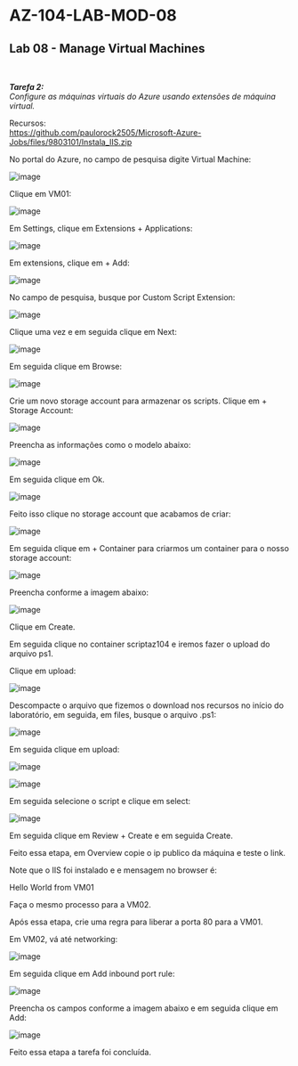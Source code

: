 # AZ-104-LAB-MOD-08

 <h2>Lab 08 - Manage Virtual Machines</h2> <br>

 ***Tarefa 2:***  
    *Configure as máquinas virtuais do Azure usando extensões de máquina virtual.*

Recursos:<br>
https://github.com/paulorock2505/Microsoft-Azure-Jobs/files/9803101/Instala_IIS.zip

No portal do Azure, no campo de pesquisa digite Virtual Machine: 

![image](https://user-images.githubusercontent.com/107069287/196232151-940a8f03-cf5b-447d-81d1-d2fbbe1fc3ad.png)

Clique em VM01: 

![image](https://user-images.githubusercontent.com/107069287/196232255-1e0be1ec-5f45-4204-aab0-03e8f4399fd9.png)

Em Settings, clique em Extensions + Applications: 

![image](https://user-images.githubusercontent.com/107069287/196232519-955b9840-2820-4786-a841-9e7050021050.png)

Em extensions, clique em + Add: 

![image](https://user-images.githubusercontent.com/107069287/196232619-4cd60c84-c509-4501-af7e-757cec59270a.png)

No campo de pesquisa, busque por Custom Script Extension: 

![image](https://user-images.githubusercontent.com/107069287/196234258-dc6f48d4-59c4-4936-b8d1-59212bdedca4.png)

Clique uma vez e em seguida clique em Next: 

![image](https://user-images.githubusercontent.com/107069287/196234417-682f367a-efd1-4287-9a40-8f44d6e4caa8.png)

Em seguida clique em Browse: 

![image](https://user-images.githubusercontent.com/107069287/196234944-ba01a8da-7ebb-4eb3-bb5e-0a89721f19f8.png)

Crie um novo storage account para armazenar os scripts. Clique em + Storage Account: 

![image](https://user-images.githubusercontent.com/107069287/196235181-e6629749-0f28-4c40-a25e-35da2c57dc39.png)

Preencha as informações como o modelo abaixo: 

![image](https://user-images.githubusercontent.com/107069287/196235400-c3c7b061-11e5-49ae-8688-4d1332609b31.png)

Em seguida clique em Ok. 

![image](https://user-images.githubusercontent.com/107069287/196235549-0d529385-4393-4c80-b456-412a6f0dc6fd.png)

Feito isso clique no storage account que acabamos de criar: 

![image](https://user-images.githubusercontent.com/107069287/196236006-fbd95e00-efc8-48e8-88a8-13916c1d7fcc.png)

Em seguida clique em + Container para criarmos um container para o nosso storage account: 

![image](https://user-images.githubusercontent.com/107069287/196236161-088d69f3-7ddb-4185-8c0f-813f3880bd02.png)

Preencha conforme a imagem abaixo: 

![image](https://user-images.githubusercontent.com/107069287/196236358-7d3cde33-a955-4cf8-a50d-c848c8fdeadd.png)

Clique em Create. 

Em seguida clique no container scriptaz104 e iremos fazer o upload do arquivo ps1. 

Clique em upload: 

![image](https://user-images.githubusercontent.com/107069287/196237062-fcbf8f28-ed05-42ed-a74e-396d1fece50e.png)

Descompacte o arquivo que fizemos o download nos recursos no início do laboratório, em seguida, em files, busque o arquivo .ps1: 

![image](https://user-images.githubusercontent.com/107069287/196237414-625a3adb-03e1-493b-97f4-4e7a21332413.png)

Em seguida clique em upload: 

![image](https://user-images.githubusercontent.com/107069287/196237494-ae049bc0-0664-4aa7-a50e-7f3e5826175a.png)

![image](https://user-images.githubusercontent.com/107069287/196237583-01a45d82-6cc3-4b2a-b1b3-2bc86a2ba0bf.png)

Em seguida selecione o script e clique em select: 

![image](https://user-images.githubusercontent.com/107069287/196237778-2cd742b2-b825-4cb2-a088-ae5dff4077a3.png)

Em seguida clique em Review + Create e em seguida Create. 

Feito essa etapa, em Overview copie o ip publico da máquina e teste o link. 

Note que o IIS foi instalado e e mensagem no browser é: 

Hello World from VM01 

Faça o mesmo processo para a VM02. 

Após essa etapa, crie uma regra para liberar a porta 80 para a VM01. 

Em VM02, vá até networking: 

![image](https://user-images.githubusercontent.com/107069287/196245243-403c2125-f42d-4f8c-bca4-3151221c411f.png)

Em seguida clique em Add inbound port rule: 

![image](https://user-images.githubusercontent.com/107069287/196245590-9fffa9e9-c0ca-4c09-9466-ea6ba80468ce.png)

Preencha os campos conforme a imagem abaixo e em seguida clique em Add: 

![image](https://user-images.githubusercontent.com/107069287/196246538-984426e6-5e4d-4046-a6f5-1a30d3998cf4.png)

Feito essa etapa a tarefa foi concluída. 







